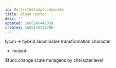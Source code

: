 ```yaml
---
id: 0ejtsrt664adgfoo4senk8x
title: Blood Hunter
desc: ''
updated: 1686146442039
created: 1686146316006
---
```


lycan -> hybrid
  abominable transformation character
- mutant:

$func:change scale mutagens by character.level